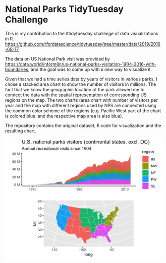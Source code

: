 # National Parks TidyTuesday Challenge
This is my contribution to the #tidytuesday challenge of data visualizations in R. https://github.com/rfordatascience/tidytuesday/tree/master/data/2019/2019-09-17

The data on US National Park visit was provided by https://data.world/inform8n/us-national-parks-visitation-1904-2016-with-boundaries, and the goal was to come up with a new way to visualize it. 

Given that we had a time series data by years of visitors in various parks, I chose a stacked area chart to show the number of visitors in millions. The fact that we know the geographic location of the park allowed me to connect the data with the spatial representation of corresponding US regions on the map. The two charts (area chart with number of visitors per year and the map with different regions used by NPS are connected using the  common color scheme of the regions (e.g. Pacific West part of the chart is colored blue. and the respective map area is also blue).

The repository contains the original dataset, R code for visualization and the resulting chart.

![bla](https://raw.githubusercontent.com/housemouse77/tidytuesday/national%20parks/Rplot.png)

